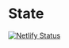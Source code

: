 # State

[![Netlify Status](https://api.netlify.com/api/v1/badges/cd95a74e-c248-4992-9c46-9cd05dae14f3/deploy-status)](https://app.netlify.com/sites/historiadeoviedoapp/deploys)
